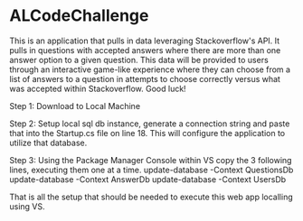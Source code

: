 # ALCodeChallenge
This is an application that pulls in data leveraging Stackoverflow's API. It pulls in questions with accepted answers where there are more than one answer option to a given question. This data will be provided to users through an interactive game-like experience where they can choose from a list of answers to a question in attempts to choose correctly versus what was accepted within Stackoverflow. Good luck!


Step 1:
Download to Local Machine

Step 2:
Setup local sql db instance, generate a connection string and paste that into the Startup.cs file on line 18. This will configure the application to utilize that database.

Step 3:
Using the Package Manager Console within VS copy the 3 following lines, executing them one at a time.
update-database -Context QuestionsDb
update-database -Context AnswerDb
update-database -Context UsersDb

That is all the setup that should be needed to execute this web app localling using VS.
